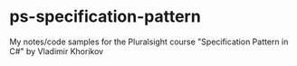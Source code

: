 # ps-specification-pattern
My notes/code samples for the Pluralsight course "Specification Pattern in C#" by Vladimir Khorikov
